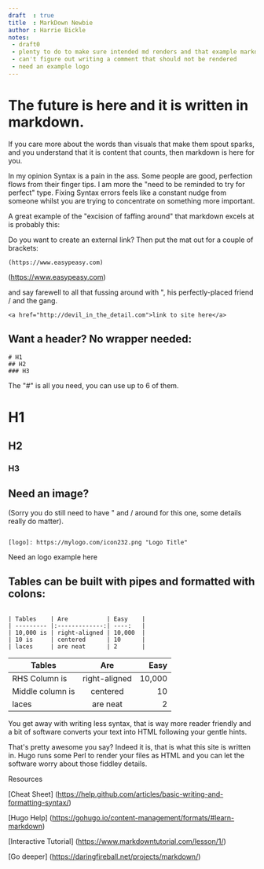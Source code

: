 ```yaml
---
draft  : true
title  : MarkDown Newbie
author : Harrie Bickle
notes:
 - draft0
 - plenty to do to make sure intended md renders and that example markdown does not
 - can't figure out writing a comment that should not be rendered
 - need an example logo
---
```



# The future is here and it is written in markdown.

If you care more about the words than visuals that make them spout sparks, and you understand that it is content that counts, then markdown is here for you.

In my opinion Syntax is a pain in the ass. Some people are good, perfection flows from their finger tips. I am more the "need to be reminded to try for perfect" type. Fixing Syntax errors feels like a constant nudge from someone whilst you are trying to concentrate on something more important.

A great example of the "excision of faffing around" that markdown excels at is probably this:


Do you want to create an external link? Then put the mat out for a couple of brackets:

```
(https://www.easypeasy.com)
```
(https://www.easypeasy.com)

and say farewell to all that fussing around with ", his perfectly-placed friend / and the <a> gang.

```
<a href="http://devil_in_the_detail.com">link to site here</a>
```

## Want a header? No wrapper needed:

```
# H1
## H2
### H3

```
The "#" is all you need, you can use up to 6 of them.

# H1
## H2
### H3

## Need an image? 
(Sorry you do still need to have " and / around for this one, some details really do matter).

```

[logo]: https://mylogo.com/icon232.png "Logo Title"

```
Need an logo example here


## Tables can be built with pipes and formatted with colons:

```

| Tables    | Are           | Easy    |
| --------- |:-------------:| ----:   |
| 10,000 is | right-aligned | 10,000  |
| 10 is     | centered      | 10      |
| laces     | are neat      | 2       |

```


| Tables          | Are           | Easy    |
| ----------------|:-------------:| ----:   |
| RHS Column is   | right-aligned | 10,000  |
| Middle column is| centered      | 10      |
| laces           | are neat      | 2       |


You get away with writing less syntax, that is way more reader friendly and a bit of software converts your text into HTML following your gentle hints.

That's pretty awesome you say? Indeed it is, that is what this site is written in. Hugo runs some Perl to render your files as HTML and you can let the software worry about those fiddley details.

Resources

[Cheat Sheet] (https://help.github.com/articles/basic-writing-and-formatting-syntax/)

[Hugo Help] (https://gohugo.io/content-management/formats/#learn-markdown)

[Interactive Tutorial] (https://www.markdowntutorial.com/lesson/1/)

[Go deeper] (https://daringfireball.net/projects/markdown/)
